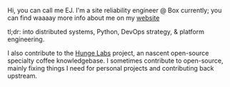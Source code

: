 Hi, you can call me EJ. I'm a site reliability engineer @ Box currently; you can find waaaay more info about me on my [website](https://www.engjole.net)

tl;dr: into distributed systems, Python, DevOps strategy, & platform engineering.

I also contribute to the [Hunge Labs](https://github.com/hungelabs) project, an nascent open-source specialty coffee knowledgebase. I sometimes contribute to open-source, mainly fixing things I need for personal projects and contributing back upstream.

<!---
ENG-Jole/ENG-Jole is a ✨ special ✨ repository because its `README.md` (this file) appears on your GitHub profile.
You can click the Preview link to take a look at your changes.
--->

